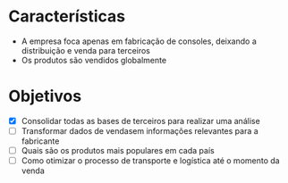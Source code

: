 # Características

- A empresa foca apenas em fabricação de consoles, deixando a distribuição e venda para terceiros
- Os produtos são vendidos globalmente

# Objetivos

- [x] Consolidar todas as bases de terceiros para realizar uma análise
- [ ] Transformar dados de vendasem informações relevantes para a fabricante
- [ ] Quais são os produtos mais populares em cada país
- [ ] Como otimizar o processo de transporte e logística até o momento da venda

